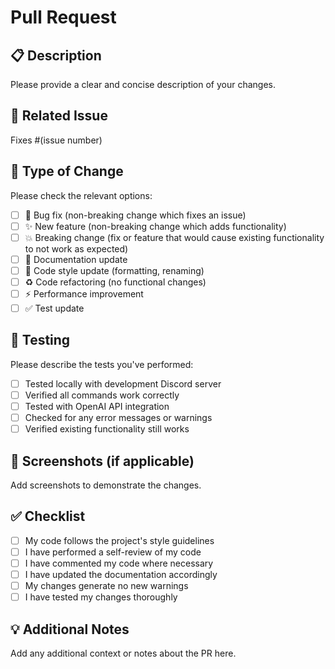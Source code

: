 # Pull Request

## 📋 Description
Please provide a clear and concise description of your changes.

## 🎯 Related Issue
Fixes #(issue number)

## 🔄 Type of Change
Please check the relevant options:

- [ ] 🐛 Bug fix (non-breaking change which fixes an issue)
- [ ] ✨ New feature (non-breaking change which adds functionality)
- [ ] 💥 Breaking change (fix or feature that would cause existing functionality to not work as expected)
- [ ] 📝 Documentation update
- [ ] 🎨 Code style update (formatting, renaming)
- [ ] ♻️ Code refactoring (no functional changes)
- [ ] ⚡ Performance improvement
- [ ] ✅ Test update

## 🧪 Testing
Please describe the tests you've performed:

- [ ] Tested locally with development Discord server
- [ ] Verified all commands work correctly
- [ ] Tested with OpenAI API integration
- [ ] Checked for any error messages or warnings
- [ ] Verified existing functionality still works

## 📸 Screenshots (if applicable)
Add screenshots to demonstrate the changes.

## ✅ Checklist
- [ ] My code follows the project's style guidelines
- [ ] I have performed a self-review of my code
- [ ] I have commented my code where necessary
- [ ] I have updated the documentation accordingly
- [ ] My changes generate no new warnings
- [ ] I have tested my changes thoroughly

## 💡 Additional Notes
Add any additional context or notes about the PR here.
